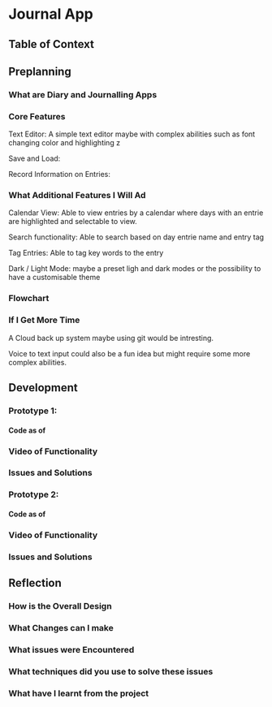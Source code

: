 # Journal App

## Table of Context

## Preplanning

### What are Diary and Journalling Apps

### Core Features
Text Editor:
A simple text editor maybe with complex abilities such as font changing color and highlighting z

Save and Load:

Record Information on Entries:

### What Additional Features I Will Ad
Calendar View: Able to view entries by a calendar where days with an entrie are highlighted and selectable to view.

Search functionality: Able to search based on day entrie name and entry tag

Tag Entries: Able to tag key words to the entry

Dark / Light Mode: maybe a preset ligh and dark modes or the possibility to have a customisable theme

### Flowchart

### If I Get More Time
A Cloud back up system maybe using git would be intresting.

Voice to text input could also be a fun idea but might require some more complex abilities.

## Development

### Prototype 1:

#### Code as of

### Video of Functionality

### Issues and Solutions

### Prototype 2:

#### Code as of

### Video of Functionality

### Issues and Solutions

## Reflection

### How is the Overall Design

### What Changes can I make

### What issues were Encountered

### What techniques did you use to solve these issues

### What have I learnt from the project
